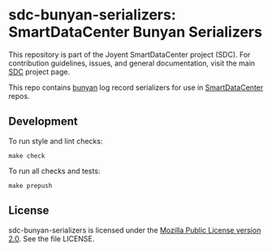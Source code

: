 <!--
    This Source Code Form is subject to the terms of the Mozilla Public
    License, v. 2.0. If a copy of the MPL was not distributed with this
    file, You can obtain one at http://mozilla.org/MPL/2.0/.
-->

<!--
    Copyright (c) 2015, Joyent, Inc.
-->

# sdc-bunyan-serializers: SmartDataCenter Bunyan Serializers

This repository is part of the Joyent SmartDataCenter project (SDC). For
contribution guidelines, issues, and general documentation, visit the main
[SDC](http://github.com/joyent/sdc) project page.

This repo contains [bunyan](https://github.com/trentm/node-bunyan) log record
serializers for use in [SmartDataCenter](http://github.com/joyent/sdc) repos.


## Development

To run style and lint checks:

    make check

To run all checks and tests:

    make prepush


## License

sdc-bunyan-serializers is licensed under the
[Mozilla Public License version 2.0](http://mozilla.org/MPL/2.0/).
See the file LICENSE.
